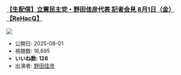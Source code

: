 ### [【生配信】立憲民主党・野田佳彦代表 記者会見 8月1日（金）【ReHacQ】](https://www.youtube.com/watch?v=Jt4GQsWhC4E)
[![](https://img.youtube.com/vi/Jt4GQsWhC4E/sddefault.jpg)](https://www.youtube.com/watch?v=Jt4GQsWhC4E)
-   公開日: 2025-08-01
-   視聴数: 16,695
-   **いいね数: 126**
-   出演者: [野田佳彦](/rehacq_fan/people/野田佳彦 "wikilink")
